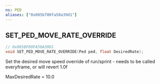 ```yaml
---
ns: PED
aliases: ["0x085bf80fa50a39d1"]
---
```

## SET_PED_MOVE_RATE_OVERRIDE

```c
// 0x085BF80FA50A39D1
void SET_PED_MOVE_RATE_OVERRIDE(Ped ped, float DesiredRate);
```

Set the desired move speed override of run/sprint - needs to be called everyframe, or will revert 1.0f

MaxDesiredRate = 10.0

